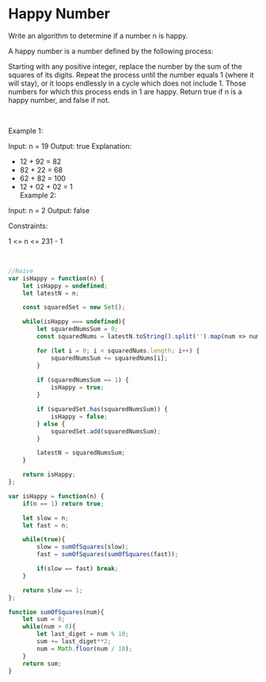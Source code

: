 # Happy Number

Write an algorithm to determine if a number n is happy.

A happy number is a number defined by the following process:

Starting with any positive integer, replace the number by the sum of the squares of its digits.
Repeat the process until the number equals 1 (where it will stay), or it loops endlessly in a cycle which does not include 1.
Those numbers for which this process ends in 1 are happy.
Return true if n is a happy number, and false if not.

 <br>

Example 1:

Input: n = 19
Output: true
Explanation:
- 12 + 92 = 82
- 82 + 22 = 68
- 62 + 82 = 100
- 12 + 02 + 02 = 1
  <br>
Example 2:

Input: n = 2
Output: false
  <br>

Constraints:

1 <= n <= 231 - 1

 <br>

```js
//Naive
var isHappy = function(n) {
    let isHappy = undefined;
    let latestN = n;

    const squaredSet = new Set();

    while(isHappy === undefined){
        let squaredNumsSum = 0;
        const squaredNums = latestN.toString().split('').map(num => num * num);

        for (let i = 0; i < squaredNums.length; i++) {
            squaredNumsSum += squaredNums[i];
        }
        
        if (squaredNumsSum == 1) {
            isHappy = true;
        }

        if (squaredSet.has(squaredNumsSum)) {
            isHappy = false;
        } else {
            squaredSet.add(squaredNumsSum);
        }

        latestN = squaredNumsSum;
    }

    return isHappy;
};

```

```js
var isHappy = function(n) {
    if(n == 1) return true; 

    let slow = n; 
    let fast = n; 

    while(true){
        slow = sumOfSquares(slow);
        fast = sumOfSquares(sumOfSquares(fast));

        if(slow == fast) break;
    }

    return slow == 1;
};

function sumOfSquares(num){
    let sum = 0;
    while(num > 0){
        let last_diget = num % 10;
        sum += last_diget**2; 
        num = Math.floor(num / 10); 
    }
    return sum;
}
```
